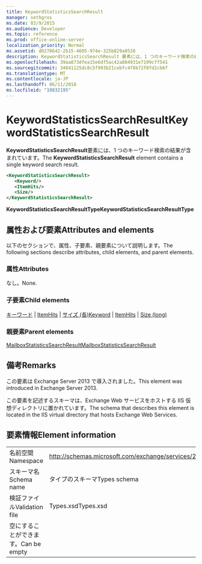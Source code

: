 ```yaml
---
title: KeywordStatisticsSearchResult
manager: sethgros
ms.date: 03/9/2015
ms.audience: Developer
ms.topic: reference
ms.prod: office-online-server
localization_priority: Normal
ms.assetid: d0278642-2b15-4605-974e-325b829a0528
description: KeywordStatisticsSearchResult 要素には、1 つのキーワード検索の結果が含まれています。
ms.openlocfilehash: 39aa873dfea15e6df5ac42a804931e7199cff541
ms.sourcegitcommit: 34041125dc8c5f993b21cebfc4f8b72f0fd2cb6f
ms.translationtype: MT
ms.contentlocale: ja-JP
ms.lasthandoff: 06/11/2018
ms.locfileid: "19832195"
---
```

# <a name="keywordstatisticssearchresult"></a><span data-ttu-id="20b96-103">KeywordStatisticsSearchResult</span><span class="sxs-lookup"><span data-stu-id="20b96-103">KeywordStatisticsSearchResult</span></span>

<span data-ttu-id="20b96-104">**KeywordStatisticsSearchResult**要素には、1 つのキーワード検索の結果が含まれています。</span><span class="sxs-lookup"><span data-stu-id="20b96-104">The **KeywordStatisticsSearchResult** element contains a single keyword search result.</span></span> 
  

  
```XML
<KeywordStatisticsSearchResult>
   <Keyword/>
   <ItemHits/>
   <Size/>
</KeywordStatisticsSearchResult>
```

 <span data-ttu-id="20b96-105">**KeywordStatisticsSearchResultType**</span><span class="sxs-lookup"><span data-stu-id="20b96-105">**KeywordStatisticsSearchResultType**</span></span>
## <a name="attributes-and-elements"></a><span data-ttu-id="20b96-106">属性および要素</span><span class="sxs-lookup"><span data-stu-id="20b96-106">Attributes and elements</span></span>

<span data-ttu-id="20b96-107">以下のセクションで、属性、子要素、親要素について説明します。</span><span class="sxs-lookup"><span data-stu-id="20b96-107">The following sections describe attributes, child elements, and parent elements.</span></span>
  
### <a name="attributes"></a><span data-ttu-id="20b96-108">属性</span><span class="sxs-lookup"><span data-stu-id="20b96-108">Attributes</span></span>

<span data-ttu-id="20b96-109">なし。</span><span class="sxs-lookup"><span data-stu-id="20b96-109">None.</span></span>
  
### <a name="child-elements"></a><span data-ttu-id="20b96-110">子要素</span><span class="sxs-lookup"><span data-stu-id="20b96-110">Child elements</span></span>

<span data-ttu-id="20b96-111">[キーワード](keyword.md) | [ItemHits](itemhits.md) | [サイズ (長)](size-long.md)</span><span class="sxs-lookup"><span data-stu-id="20b96-111">[Keyword](keyword.md) | [ItemHits](itemhits.md) | [Size (long)](size-long.md)</span></span>
  
### <a name="parent-elements"></a><span data-ttu-id="20b96-112">親要素</span><span class="sxs-lookup"><span data-stu-id="20b96-112">Parent elements</span></span>

[<span data-ttu-id="20b96-113">MailboxStatisticsSearchResult</span><span class="sxs-lookup"><span data-stu-id="20b96-113">MailboxStatisticsSearchResult</span></span>](mailboxstatisticssearchresult.md)
  
## <a name="remarks"></a><span data-ttu-id="20b96-114">備考</span><span class="sxs-lookup"><span data-stu-id="20b96-114">Remarks</span></span>

<span data-ttu-id="20b96-115">この要素は Exchange Server 2013 で導入されました。</span><span class="sxs-lookup"><span data-stu-id="20b96-115">This element was introduced in Exchange Server 2013.</span></span>
  
<span data-ttu-id="20b96-116">この要素を記述するスキーマは、Exchange Web サービスをホストする IIS 仮想ディレクトリに置かれています。</span><span class="sxs-lookup"><span data-stu-id="20b96-116">The schema that describes this element is located in the IIS virtual directory that hosts Exchange Web Services.</span></span>
  
## <a name="element-information"></a><span data-ttu-id="20b96-117">要素情報</span><span class="sxs-lookup"><span data-stu-id="20b96-117">Element information</span></span>

|||
|:-----|:-----|
|<span data-ttu-id="20b96-118">名前空間</span><span class="sxs-lookup"><span data-stu-id="20b96-118">Namespace</span></span>  <br/> |http://schemas.microsoft.com/exchange/services/2006/types  <br/> |
|<span data-ttu-id="20b96-119">スキーマ名</span><span class="sxs-lookup"><span data-stu-id="20b96-119">Schema name</span></span>  <br/> |<span data-ttu-id="20b96-120">タイプのスキーマ</span><span class="sxs-lookup"><span data-stu-id="20b96-120">Types schema</span></span>  <br/> |
|<span data-ttu-id="20b96-121">検証ファイル</span><span class="sxs-lookup"><span data-stu-id="20b96-121">Validation file</span></span>  <br/> |<span data-ttu-id="20b96-122">Types.xsd</span><span class="sxs-lookup"><span data-stu-id="20b96-122">Types.xsd</span></span>  <br/> |
|<span data-ttu-id="20b96-123">空にすることができます。</span><span class="sxs-lookup"><span data-stu-id="20b96-123">Can be empty</span></span>  <br/> ||
   

